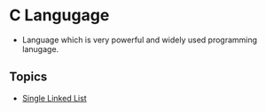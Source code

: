 # C Langugage 
- Language which is very powerful and widely used programming lanugage.

## Topics
- [Single Linked List](topics/single-linked-list-operations.md)
